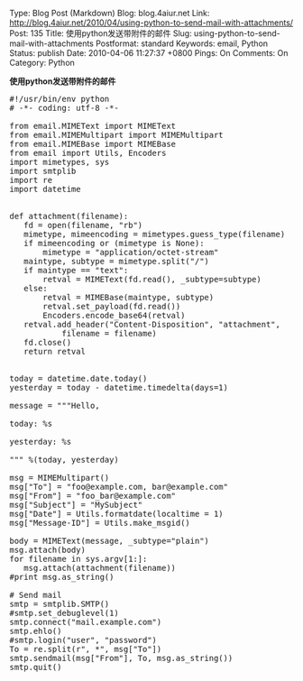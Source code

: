 Type: Blog Post (Markdown)
Blog: blog.4aiur.net
Link: http://blog.4aiur.net/2010/04/using-python-to-send-mail-with-attachments/
Post: 135
Title: 使用python发送带附件的邮件
Slug: using-python-to-send-mail-with-attachments
Postformat: standard
Keywords: email, Python
Status: publish
Date: 2010-04-06 11:27:37 +0800
Pings: On
Comments: On
Category: Python

**使用python发送带附件的邮件**

<pre lang="python">#!/usr/bin/env python
# -*- coding: utf-8 -*-

from email.MIMEText import MIMEText
from email.MIMEMultipart import MIMEMultipart
from email.MIMEBase import MIMEBase
from email import Utils, Encoders
import mimetypes, sys
import smtplib
import re
import datetime


def attachment(filename):
   fd = open(filename, "rb")
   mimetype, mimeencoding = mimetypes.guess_type(filename)
   if mimeencoding or (mimetype is None):
       mimetype = "application/octet-stream"
   maintype, subtype = mimetype.split("/")
   if maintype == "text":
       retval = MIMEText(fd.read(), _subtype=subtype)
   else:
       retval = MIMEBase(maintype, subtype)
       retval.set_payload(fd.read())
       Encoders.encode_base64(retval)
   retval.add_header("Content-Disposition", "attachment",
           filename = filename)
   fd.close()
   return retval


today = datetime.date.today()
yesterday = today - datetime.timedelta(days=1)

message = """Hello,

today: %s

yesterday: %s

""" %(today, yesterday)

msg = MIMEMultipart()
msg["To"] = "foo@example.com, bar@example.com"
msg["From"] = "foo_bar@example.com"
msg["Subject"] = "MySubject"
msg["Date"] = Utils.formatdate(localtime = 1)
msg["Message-ID"] = Utils.make_msgid()

body = MIMEText(message, _subtype="plain")
msg.attach(body)
for filename in sys.argv[1:]:
   msg.attach(attachment(filename))
#print msg.as_string()

# Send mail
smtp = smtplib.SMTP()
#smtp.set_debuglevel(1)
smtp.connect("mail.example.com")
smtp.ehlo()
#smtp.login("user", "password")
To = re.split(r", *", msg["To"])
smtp.sendmail(msg["From"], To, msg.as_string())
smtp.quit()</pre>
